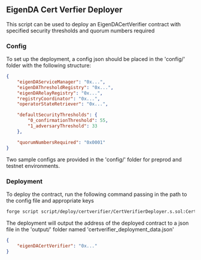 ## EigenDA Cert Verfier Deployer

This script can be used to deploy an EigenDACertVerifier contract with specified security thresholds and quorum numbers required

### Config

To set up the deployment, a config json should be placed in the 'config/' folder with the following structure:

```json
{
    "eigenDAServiceManager": "0x...",
    "eigenDAThresholdRegistry": "0x...",
    "eigenDARelayRegistry": "0x...",
    "registryCoordinator": "0x...",
    "operatorStateRetriever": "0x...",

    "defaultSecurityThresholds": {
        "0_confirmationThreshold": 55,
        "1_adversaryThreshold": 33
    },

    "quorumNumbersRequired": "0x0001"
}
```

Two sample configs are provided in the 'config/' folder for preprod and testnet environments.

### Deployment

To deploy the contract, run the following command passing in the path to the config file and appropriate keys

```bash
forge script script/deploy/certverifier/CertVerifierDeployer.s.sol:CertVerifierDeployer --sig "run(string)" <config.json> --rpc-url $RPC --private-key $PRIVATE_KEY -vvvv --etherscan-api-key $ETHERSCAN_API_KEY --verify --broadcast
```

The deployment will output the address of the deployed contract to a json file in the 'output/' folder named 'certverifier_deployment_data.json'

```json
{
    "eigenDACertVerifier": "0x..."
}
```
